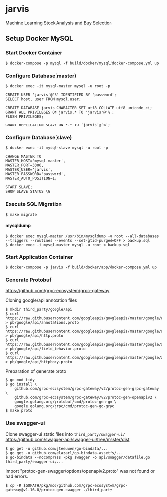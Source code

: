 # jarvis

Machine Learning Stock Analysis and Buy Selection

## Setup Docker MySQL

### Start Docker Container

```
$ docker-compose -p mysql -f build/docker/mysql/docker-compose.yml up
```

### Configure Database(master)

```
$ docker exec -it mysql-master mysql -u root -p

CREATE USER 'jarvis'@'%' IDENTIFIED BY 'password';
SELECT host, user FROM mysql.user;

CREATE DATABASE jarvis CHARACTER SET utf8 COLLATE utf8_unicode_ci;
GRANT ALL PRIVILEGES ON jarvis.* TO 'jarvis'@'%';
FLUSH PRIVILEGES;

GRANT REPLICATION SLAVE ON *.* TO ‘jarvis’@‘%’;
```

### Configure Database(slave)

```
$ docker exec -it mysql-slave mysql -u root -p

CHANGE MASTER TO
MASTER_HOST='mysql-master',
MASTER_PORT=3306,
MASTER_USER='jarvis',
MASTER_PASSWORD='password',
MASTER_AUTO_POSITION=1;

START SLAVE;
SHOW SLAVE STATUS \G
```

### Execute SQL Migration

```
$ make migrate
```

#### mysqldump

```
$ docker exec mysql-master /usr/bin/mysqldump -u root --all-databases --triggers --routines --events --set-gtid-purged=OFF > backup.sql
$ docker exec -i mysql-master mysql -u root < backup.sql
```

### Start Application Container

```
$ docker-compose -p jarvis -f build/docker/app/docker-compose.yml up
```

### Generate Protobuf

https://github.com/grpc-ecosystem/grpc-gateway

Cloning google/api annotation files

```
$ mkdir third_party/google/api
$ curl https://raw.githubusercontent.com/googleapis/googleapis/master/google/api/annotations.proto > pb/google/api/annotations.proto
$ curl https://raw.githubusercontent.com/googleapis/googleapis/master/google/api/http.proto > pb/google/api/http.proto
$ curl https://raw.githubusercontent.com/googleapis/googleapis/master/google/api/field_behavior.proto > pb/google/api/field_behavior.proto
$ curl https://raw.githubusercontent.com/googleapis/googleapis/master/google/api/httpbody.proto > pb/google/api/httpbody.proto
```

Preparation of generate proto

```
$ go mod tidy
$ go install \
    github.com/grpc-ecosystem/grpc-gateway/v2/protoc-gen-grpc-gateway \
    github.com/grpc-ecosystem/grpc-gateway/v2/protoc-gen-openapiv2 \
    google.golang.org/protobuf/cmd/protoc-gen-go \
    google.golang.org/grpc/cmd/protoc-gen-go-grpc
$ make proto
```

### Use swagger-ui

Clone swagger-ui static files into `third_party/swagger-ui/`
https://github.com/swagger-api/swagger-ui/tree/master/dist

```
$ go get -u github.com/jteeuwen/go-bindata/...
$ go get -u github.com/elazarl/go-bindata-assetfs/...
$ go-bindata --nocompress -pkg swagger -o api/swagger/datafile.go third_party/swagger-ui/...
```

Import "protoc-gen-swagger/options/openapiv2.proto" was not found or had errors.

```
$ cp -R $GOPATH/pkg/mod/github.com/grpc-ecosystem/grpc-gateway@v1.16.0/protoc-gen-swagger ./third_party
```
